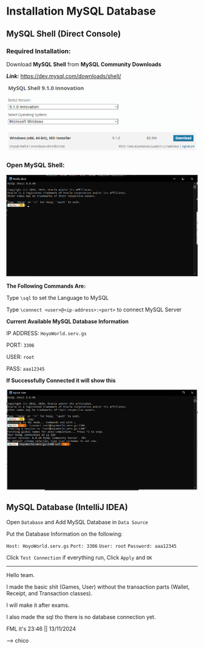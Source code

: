 # Installation MySQL Database
## MySQL Shell (Direct Console)

### Required Installation:

Download **MySQL Shell** from **MySQL Community Downloads**

**_Link:_** https://dev.mysql.com/downloads/shell/

![img.png](img.png)

### Open MySQL Shell:

![img_1.png](img_1.png)

**The Following Commands Are:**

Type `\sql` to set the Language to MySQL

Type `\connect <user>@<ip-address>:<port>` to connect MySQL Server

**Current Available MySQL Database Information**

IP ADDRESS: `HoyoWorld.serv.gs`

PORT: `3306`

USER: `root`

PASS: `aaa12345`

**If Successfully Connected it will show this**

![img_2.png](img_2.png)

## MySQL Database (IntelliJ IDEA)

Open `Database` and Add MySQL Database in `Data Source`

Put the Database Information on the following:

`Host: HoyoWorld.serv.gs`
`Port: 3306`
`User: root`
`Password: aaa12345`

Click `Test Connection` if everything run, Click `Apply` and `OK`

--------------------------------------------------------------------------------------------------------------------------

Hello team.

I made the basic shit (Games, User) without the transaction parts (Wallet, Receipt, and Transaction classes).

I will make it after exams.

I also made the sql tho there is no database connection yet.

FML it's 23:46 || 13/11/2024

--> chico
